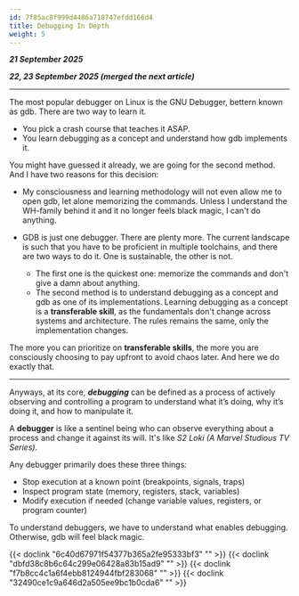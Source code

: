 ```yaml
---
id: 7f85ac8f999d4486a718747efdd166d4
title: Debugging In Depth
weight: 5
---
```


_**21 September 2025**_

***22, 23 September 2025 (merged the next article)***

***

The most popular debugger on Linux is the GNU Debugger, bettern known as gdb. There are two way to learn it.

- You pick a crash course that teaches it ASAP.
- You learn debugging as a concept and understand how gdb implements it.

You might have guessed it already, we are going for the second method. And I have two reasons for this decision:

- My consciousness and learning methodology will not even allow me to open gdb, let alone memorizing the commands. Unless I understand the WH-family behind it and it no longer feels black magic, I can't do anything.

- GDB is just one debugger. There are plenty more. The current landscape is such that you have to be proficient in multiple toolchains, and there are two ways to do it. One is sustainable, the other is not.

  - The first one is the quickest one: memorize the commands and don't give a damn about anything.
  - The second method is to understand debugging as a concept and gdb as one of its implementations. Learning debugging as a concept is a **transferable skill**, as the fundamentals don't change across systems and architecture. The rules remains the same, only the implementation changes.

The more you can prioritize on **transferable skills**, the more you are consciously choosing to pay upfront to avoid chaos later. And here we do exactly that.

---

Anyways, at its core, _**debugging**_ can be defined as a process of actively observing and controlling a program to understand what it’s doing, why it’s doing it, and how to manipulate it.

A **debugger** is like a sentinel being who can observe everything about a process and change it against its will. It's like _S2 Loki (A Marvel Studious TV Series)_.

Any debugger primarily does these three things:

* Stop execution at a known point (breakpoints, signals, traps)
* Inspect program state (memory, registers, stack, variables)
* Modify execution if needed (change variable values, registers, or program counter)

To understand debuggers, we have to understand what enables debugging. Otherwise, gdb will feel black magic.

{{< doclink "6c40d67971f54377b365a2fe95333bf3" "" >}}
{{< doclink "dbfd38c8b6c64c299e06428a83b15ad9" "" >}}
{{< doclink "f7b8cc4c1a6f4ebb8124944fbf283068" "" >}}
{{< doclink "32490ce1c9a646d2a505ee9bc1b0cda6" "" >}}